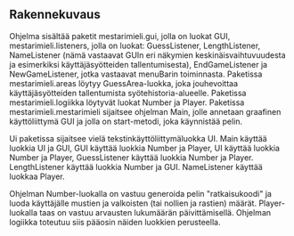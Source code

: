 ## Rakennekuvaus

Ohjelma sisältää paketit mestarimieli.gui, jolla on luokat GUI, mestarimieli.listeners, jolla on luokat: GuessListener, LengthListener, NameListener (nämä vastaavat GUIn eri näkymien keskinäisvaihtuvuudesta ja esimerkiksi käyttäjäsyötteiden tallentumisesta), EndGameListener ja NewGameListener, jotka vastaavat menuBarin toiminnasta. Paketissa mestarimieli.areas löytyy GuessArea-luokka, joka jouhevoittaa käyttäjäsyötteiden tallentumista syötehistoria-alueelle. Paketissa mestarimieli.logiikka löytyvät luokat Number ja Player. Paketissa mestarimieli.mestarimieli sijaitsee ohjelman Main, jolle annetaan graafinen käyttöliittymä GUI ja jolla on start-metodi, joka käynnistää pelin. 

Ui paketissa sijaitsee vielä tekstinkäyttöliittymäluokka UI. Main käyttää luokkia UI ja GUI, GUI käyttää luokkia Number ja Player, UI käyttää luokkia Number ja Player, GuessListener käyttää luokkia Number ja Player. LengthListener käyttää luokkia Number ja GUI. NameListener käyttää luokkaa Player.

Ohjelman Number-luokalla on vastuu generoida pelin "ratkaisukoodi" ja luoda käyttäjälle mustien ja valkoisten (tai nollien ja rastien) määrät. Player-luokalla taas on vastuu arvausten lukumäärän päivittämisellä. Ohjelman logiikka toteutuu siis pääosin näiden luokkien perusteella. 
